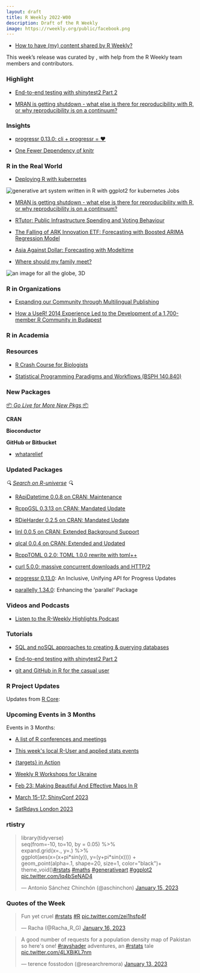 ```yaml
---
layout: draft
title: R Weekly 2022-W00
description: Draft of the R Weekly
image: https://rweekly.org/public/facebook.png
---
```



+ [How to have (my) content shared by R Weekly?](https://github.com/rweekly/rweekly.org#how-to-have-my-content-shared-by-r-weekly)

This week’s release was curated by [](), with help from the R Weekly team members and contributors.


###  Highlight

+ [End-to-end testing with shinytest2 Part 2](https://www.jumpingrivers.com/blog/end-to-end-testing-shinytest2-part-2/)

+ [MRAN is getting shutdown - what else is there for reproducibility with R, or why reproducibility is on a continuum?](https://www.brodrigues.co/blog/2023-01-12-repro_r/)

### Insights

* [progressr 0.13.0: cli + progressr = ♥](https://www.jottr.org/2023/01/10/progressr-0.13.0/)

+ [One Fewer Dependency of knitr](https://yihui.org/en/2023/01/knitr-stringr/)


### R in the Real World
* [Deploying R with kubernetes](https://blog.djnavarro.net/posts/2023-01-10_kubernetes/)

![generative art system written in R with ggplot2 for kubernetes Jobs](https://user-images.githubusercontent.com/53487593/212761770-59d73bf8-8207-4f8d-b19b-14a40ae4c33b.png)

+ [MRAN is getting shutdown - what else is there for reproducibility with R, or why reproducibility is on a continuum?](https://www.brodrigues.co/blog/2023-01-12-repro_r/)

+ [RTutor: Public Infrastructure Spending and Voting Behaviour](http://skranz.github.io//r/2023/01/10/RTutor-PublicSpendingVoting.html)

+ [The Falling of ARK Innovation ETF: Forecasting with Boosted ARIMA Regression Model](https://datageeek.com/2023/01/13/the-falling-of-ark-innovation-etf-forecasting-with-boosted-arima-regression-model/)

+ [Asia Against Dollar: Forecasting with Modeltime](https://datageeek.com/2023/01/12/dollar-against-asia/)

+ [Where should my family meet?](https://www.etiennebacher.com/posts/2023-01-14-where-should-my-family-meet/)

![an image for all the globe, 3D](https://user-images.githubusercontent.com/53487593/212760388-18e537cd-8792-42b7-93f6-52ce6913455d.png)


###  R in Organizations

+ [Expanding our Community through Multilingual Publishing](https://ropensci.org/blog/2023/01/12/multilingual-publishing-en/)

+ [How a UseR! 2014 Experience Led to the Development of a 1,700-member R Community in Budapest](https://www.r-consortium.org/blog/2023/01/11/how-a-user-2014-experience-led-to-development-of-r-community-in-budapest)

###  R in Academia



###  Resources

+ [R Crash Course for Biologists](https://github.com/ColauttiLab/RCrashCourse_Book)

+ [Statistical Programming Paradigms and Workflows (BSPH 140.840)](https://www.stephaniehicks.com/jhustatcomputing2022/schedule)

###  New Packages

<p class="added-hostname"><a href="https://rweekly.org/live" target="_blank" class="externalLink">📦 <i>Go Live for More New Pkgs</i> 📦</a></p>


**CRAN**



**Bioconductor**



**GitHub or Bitbucket**

+ [whatarelief](https://github.com/hypertidy/whatarelief)

### Updated Packages

<i>🔍 [Search on R-universe](https://r-universe.dev/search/) 🔍</i>

+ [RApiDatetime 0.0.8 on CRAN: Maintenance](http://dirk.eddelbuettel.com/blog/2023/01/14#rapidatetime_0.0.8)

+ [RcppGSL 0.3.13 on CRAN: Mandated Update](http://dirk.eddelbuettel.com/blog/2023/01/12#rcppgsl_0.3.13)

+ [RDieHarder 0.2.5 on CRAN: Mandated Update](http://dirk.eddelbuettel.com/blog/2023/01/12#rdieharder_0.2.5)

+ [linl 0.0.5 on CRAN: Extended Background Support](http://dirk.eddelbuettel.com/blog/2023/01/11#linl_0.0.5)

+ [qlcal 0.0.4 on CRAN: Extended and Updated](http://dirk.eddelbuettel.com/blog/2023/01/11#qlcal-r_0.0.4)

+ [RcppTOML 0.2.0: TOML 1.0.0 rewrite with toml++](http://dirk.eddelbuettel.com/blog/2023/01/10#rcpptoml_0.2.0)

+ [curl 5.0.0: massive concurrent downloads and HTTP/2](https://ropensci.org/blog/2023/01/13/curl5-release/)

* [progressr 0.13.0](https://progressr.futureverse.org/): An Inclusive, Unifying API for Progress Updates

* [parallelly 1.34.0](https://parallelly.futureverse.org/): Enhancing the 'parallel' Package


###  Videos and Podcasts

* [Listen to the R-Weekly Highlights Podcast](https://rweekly.fireside.fm/)


###  Tutorials

* [SQL and noSQL approaches to creating & querying databases](https://tomsing1.github.io/blog/posts/geneset-sqlite-db/)

+ [End-to-end testing with shinytest2 Part 2](https://www.jumpingrivers.com/blog/end-to-end-testing-shinytest2-part-2/)

+ [git and GitHub in R for the casual user](https://masalmon.eu/2023/01/12/git-github-casual/)



<!--<div class="post-more-begin></div><div class="post-more-end"></div>-->

###  R Project Updates

Updates from [R Core](http://developer.r-project.org/blosxom.cgi/R-devel/NEWS):


###  Upcoming Events in 3 Months

Events in 3 Months:


+ [A list of R conferences and meetings](https://jumpingrivers.github.io/meetingsR/events.html)

+ [This week's local R-User and applied stats events](https://community.rstudio.com/c/irl)

+ [{targets} in Action](https://ropensci.org/commcalls/jan2023-targets/)

+ [Weekly R Workshops for Ukraine](https://sites.google.com/view/dariia-mykhailyshyna/main/r-workshops-for-ukraine)

+ [Feb 23: Making Beautiful And Effective Maps In R](https://www.prstatistics.com/course/making-beautiful-and-effective-maps-in-r-mapr04/)

+ [March 15-17: ShinyConf 2023](https://shinyconf.appsilon.com/registration/?utm_medium=social&utm_source=twitter&utm_campaign=register-sm)

+ [SatRdays London 2023](https://www.jumpingrivers.com/blog/satrdays-london/)


###  rtistry


<blockquote class="twitter-tweet"><p lang="en" dir="ltr">library(tidyverse)<br>seq(from=-10, to=10, by = 0.05) %&gt;%<br>expand.grid(x=., y=.) %&gt;%<br>ggplot(aes(x=(x+pi*sin(y)), y=(y+pi*sin(x)))) +<br>geom_point(alpha=.1, shape=20, size=1, color=&quot;black&quot;)+<br>theme_void()<a href="https://twitter.com/hashtag/rstats?src=hash&amp;ref_src=twsrc%5Etfw">#rstats</a> <a href="https://twitter.com/hashtag/maths?src=hash&amp;ref_src=twsrc%5Etfw">#maths</a> <a href="https://twitter.com/hashtag/generativeart?src=hash&amp;ref_src=twsrc%5Etfw">#generativeart</a> <a href="https://twitter.com/hashtag/ggplot2?src=hash&amp;ref_src=twsrc%5Etfw">#ggplot2</a> <a href="https://t.co/Iq4bSeNAD4">pic.twitter.com/Iq4bSeNAD4</a></p>&mdash; Antonio Sánchez Chinchón (@aschinchon) <a href="https://twitter.com/aschinchon/status/1614707026415820800?ref_src=twsrc%5Etfw">January 15, 2023</a></blockquote> <script async src="https://platform.twitter.com/widgets.js" charset="utf-8"></script>

###  Quotes of the Week

<blockquote class="twitter-tweet"><p lang="en" dir="ltr">Fun yet cruel <a href="https://twitter.com/hashtag/rstats?src=hash&amp;ref_src=twsrc%5Etfw">#rstats</a> <a href="https://twitter.com/hashtag/R?src=hash&amp;ref_src=twsrc%5Etfw">#R</a> <a href="https://t.co/zei1hsfp4f">pic.twitter.com/zei1hsfp4f</a></p>&mdash; Racha (@Racha_R_G) <a href="https://twitter.com/Racha_R_G/status/1615077858908557313?ref_src=twsrc%5Etfw">January 16, 2023</a></blockquote> <script async src="https://platform.twitter.com/widgets.js" charset="utf-8"></script>

<blockquote class="twitter-tweet"><p lang="en" dir="ltr">A good number of requests for a population density map of Pakistan so here&#39;s one! <a href="https://twitter.com/hashtag/rayshader?src=hash&amp;ref_src=twsrc%5Etfw">#rayshader</a> adventures, an <a href="https://twitter.com/hashtag/rstats?src=hash&amp;ref_src=twsrc%5Etfw">#rstats</a> tale <a href="https://t.co/4LXBiKL7nm">pic.twitter.com/4LXBiKL7nm</a></p>&mdash; terence fosstodon (@researchremora) <a href="https://twitter.com/researchremora/status/1613719722456977410?ref_src=twsrc%5Etfw">January 13, 2023</a></blockquote> <script async src="https://platform.twitter.com/widgets.js" charset="utf-8"></script>

